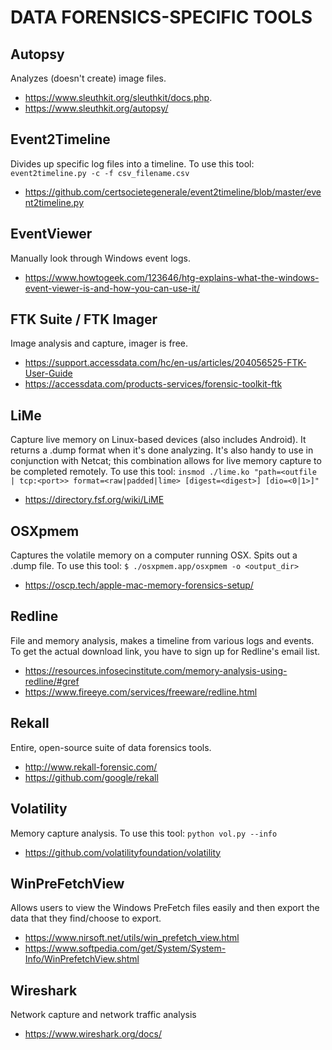 # DATA FORENSICS-SPECIFIC TOOLS

## Autopsy
Analyzes (doesn't create) image files.
- https://www.sleuthkit.org/sleuthkit/docs.php.
- https://www.sleuthkit.org/autopsy/

## Event2Timeline
Divides up specific log files into a timeline.
To use this tool: ```event2timeline.py -c -f csv_filename.csv```
- https://github.com/certsocietegenerale/event2timeline/blob/master/event2timeline.py

## EventViewer
Manually look through Windows event logs.
- https://www.howtogeek.com/123646/htg-explains-what-the-windows-event-viewer-is-and-how-you-can-use-it/

## FTK Suite / FTK Imager
Image analysis and capture, imager is free.
- https://support.accessdata.com/hc/en-us/articles/204056525-FTK-User-Guide
- https://accessdata.com/products-services/forensic-toolkit-ftk

## LiMe
Capture live memory on Linux-based devices (also includes Android). It returns a .dump format when it's done analyzing. It's also handy to use in conjunction with Netcat; this combination allows for live memory capture to be completed remotely.
To use this tool: ```insmod ./lime.ko "path=<outfile | tcp:<port>> format=<raw|padded|lime> [digest=<digest>] [dio=<0|1>]"```
- https://directory.fsf.org/wiki/LiME

## OSXpmem
Captures the volatile memory on a computer running OSX. Spits out a .dump file.
To use this tool: ```$ ./osxpmem.app/osxpmem -o <output_dir>```
- https://oscp.tech/apple-mac-memory-forensics-setup/

## Redline
File and memory analysis, makes a timeline from various logs and events. To get the actual download link, you have to sign up for Redline's email list.
- https://resources.infosecinstitute.com/memory-analysis-using-redline/#gref
- https://www.fireeye.com/services/freeware/redline.html

## Rekall
Entire, open-source suite of data forensics tools.
- http://www.rekall-forensic.com/
- https://github.com/google/rekall

## Volatility
Memory capture analysis. To use this tool: ```python vol.py --info```
- https://github.com/volatilityfoundation/volatility

## WinPreFetchView
Allows users to view the Windows PreFetch files easily and then export the data that they find/choose to export.
- https://www.nirsoft.net/utils/win_prefetch_view.html
- https://www.softpedia.com/get/System/System-Info/WinPrefetchView.shtml

## Wireshark
Network capture and network traffic analysis
- https://www.wireshark.org/docs/
